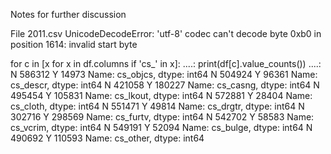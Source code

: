 
Notes for further discussion

File 2011.csv
UnicodeDecodeError: 'utf-8' codec can't decode byte 0xb0 in position 1614: invalid start byte



for c in [x for x in df.columns if 'cs_' in x]:
   ....:     print(df[c].value_counts())
   ....:
N    586312
Y     14973
Name: cs_objcs, dtype: int64
N    504924
Y     96361
Name: cs_descr, dtype: int64
N    421058
Y    180227
Name: cs_casng, dtype: int64
N    495454
Y    105831
Name: cs_lkout, dtype: int64
N    572881
Y     28404
Name: cs_cloth, dtype: int64
N    551471
Y     49814
Name: cs_drgtr, dtype: int64
N    302716
Y    298569
Name: cs_furtv, dtype: int64
N    542702
Y     58583
Name: cs_vcrim, dtype: int64
N    549191
Y     52094
Name: cs_bulge, dtype: int64
N    490692
Y    110593
Name: cs_other, dtype: int64
